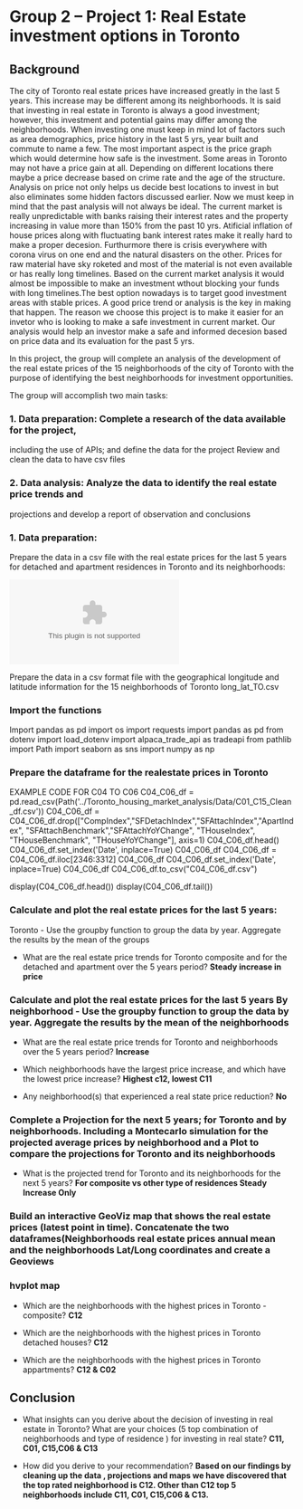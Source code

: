 # Group 2 – Project 1: Real Estate investment options in Toronto

## Background

The city of Toronto real estate prices have increased greatly in the last 5 years. This increase may be different among its neighborhoods.
 It is said that investing in real  estate in Toronto is always a good investment; however, this investment and potential 
gains may differ among the neighborhoods. When investing one must keep in mind lot of factors such as area demographics, price history in the last 5 yrs, year built and commute to name a few. The most important aspect is the price graph which would determine how safe is the investment. Some areas in Toronto may not have a price gain at all. Depending on different locations there maybe a price decrease based on crime rate and the age of the structure. Analysis on price not only helps us decide best locations to invest in but also eliminates some hidden factors discussed earlier. Now we must keep in mind that the past analysis will not always be ideal. The current market is really unpredictable with banks raising their interest rates and the property increasing in value more than 150% from the past 10 yrs. Atificial inflation of house prices along with fluctuating bank interest rates make it really hard to make a proper decesion. Furthurmore there is crisis everywhere with corona virus on one end and the natural disasters on the other. Prices for raw material have sky roketed and most of the material is not even available or has really long timelines. Based on the current market analysis it would almost be impossible to make an investment wthout blocking your funds with long timelines.The best option nowadays is to target good investment areas with stable prices. A good price trend or analysis is the key in making that happen. The reason we choose this project is to make it easier for an invetor who is looking to make a safe investment in current market. Our analysis would help an investor make a safe and informed decesion based on price data and its evaluation for the past 5 yrs. 

In this project, the group will complete an analysis of the development of the real estate 
prices of the 15 neighborhoods of the city of Toronto with the purpose of identifying the 
best neighborhoods for investment opportunities.

The group will accomplish two main tasks:

### 1. Data preparation: Complete a research of the data available for the project, 
including the use of APIs; and define the data for the project Review and clean 
the data to have csv files
### 2. Data analysis: Analyze the data to identify the real estate price trends and 
projections and develop a report of observation and conclusions

### 1. Data preparation:

Prepare the data in a csv file with the real estate prices for the last 5 years for detached  and apartment residences in Toronto and its neighborhoods:

![ Real Estate Prices TO](C01_C15_Clean_df.csv)

Prepare the data in a csv format file with the geographical longitude and latitude 
information for the 15 neighborhoods of Toronto
long_lat_TO.csv

### Import the functions

Import pandas as pd
import os
import requests
import pandas as pd
from dotenv import load_dotenv
import alpaca_trade_api as tradeapi
from pathlib import Path
import seaborn as sns
import numpy as np 
### Prepare the dataframe for the realestate prices in Toronto
EXAMPLE CODE FOR C04 TO C06
C04_C06_df = pd.read_csv(Path('../Toronto_housing_market_analysis/Data/C01_C15_Clean_df.csv'))
C04_C06_df = C04_C06_df.drop(["CompIndex","SFDetachIndex","SFAttachIndex","ApartIndex", "SFAttachBenchmark","SFAttachYoYChange", "THouseIndex", "THouseBenchmark", "THouseYoYChange"], axis=1)
C04_C06_df.head()
C04_C06_df.set_index('Date', inplace=True)
C04_C06_df
C04_C06_df = C04_C06_df.iloc[2346:3312]
C04_C06_df
C04_C06_df.set_index('Date', inplace=True)
C04_C06_df
C04_C06_df.to_csv("C04_C06_df.csv")

display(C04_C06_df.head())
display(C04_C06_df.tail())
### Calculate and plot the real estate prices for the last 5 years: 

Toronto - Use the groupby function to group the data by year. 
Aggregate the results by the mean of the groups

- What are the real estate price trends for Toronto composite 
and for the detached and apartment over the 5 years 
period?
**Steady increase in price** 

### Calculate and plot the real estate prices for the last 5 years By  neighborhood - Use the groupby function to group the data by year. Aggregate the results by the mean of the neighborhoods
- What are the real estate price trends for Toronto and neighborhoods over the 5 years period? 
**Increase** 

- Which neighborhoods have the largest price increase, and which have the lowest price increase? **Highest c12, lowest C11**

- Any neighborhood(s) that experienced a real state price reduction? **No**

### Complete a Projection for the next 5 years; for Toronto and by neighborhoods. Including a  Montecarlo simulation for the projected average prices by neighborhood and a Plot to compare the projections for Toronto and its neighborhoods
- What is the projected trend for Toronto and its neighborhoods for the next 5 years? **For composite vs other type of residences Steady Increase Only** 

### Build an interactive GeoViz map that shows the real estate prices (latest point in time).  Concatenate the two dataframes(Neighborhoods real estate prices annual mean and  the neighborhoods Lat/Long coordinates and create a Geoviews 
### hvplot map
- Which are the neighborhoods with the highest prices in 
Toronto - composite? **C12**

- Which are the neighborhoods with the highest prices in 
Toronto  detached houses? **C12**

- Which are the neighborhoods with the highest prices in 
Toronto  appartments? **C12 & C02** 

## Conclusion
- What insights can you derive about the decision of investing in real estate in Toronto? What are your choices (5 top combination of neighborhoods and type of residence ) for investing in real state? 
**C11, C01, C15,C06 & C13**

- How did you derive to your recommendation?
**Based on our findings by cleaning up the data , projections and maps we have discovered that the top rated neighborhood is C12. Other than C12 top 5 neighborhoods include C11, C01, C15,C06 & C13.**
